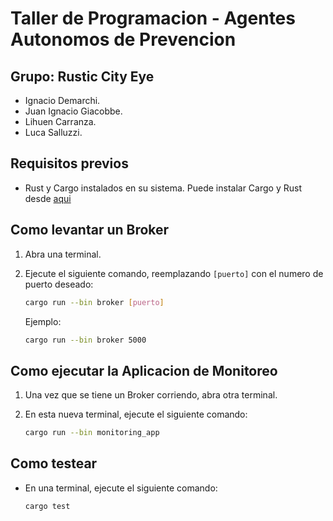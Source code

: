 # Taller de Programacion - Agentes Autonomos de Prevencion

## Grupo: Rustic City Eye
- Ignacio Demarchi.
- Juan Ignacio Giacobbe.
- Lihuen Carranza.
- Luca Salluzzi.

## Requisitos previos
- Rust y Cargo instalados en su sistema. Puede instalar Cargo y Rust desde [aqui](https://www.rust-lang.org/tools/install)

## Como levantar un Broker
1. Abra una terminal.
2. Ejecute el siguiente comando, reemplazando `[puerto]` con el numero de puerto deseado:

    ```sh
    cargo run --bin broker [puerto]
    ```

    Ejemplo:

    ```sh
    cargo run --bin broker 5000
    ```
## Como ejecutar la Aplicacion de Monitoreo
1. Una vez que se tiene un Broker corriendo, abra otra terminal.
2. En esta nueva terminal, ejecute el siguiente comando:

    ```sh
    cargo run --bin monitoring_app
    ```




## Como testear
- En una terminal, ejecute el siguiente comando:

    ```sh
    cargo test
    ```
